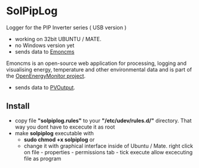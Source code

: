# SolPipLog

Logger for the PIP Inverter series ( USB version )

- working on 32bit UBUNTU / MATE.
- no Windows version yet
- sends data to [Emoncms](https://emoncms.org) 

 Emoncms is an open-source web application for processing, logging and visualising energy, temperature and other environmental data and is part of the [OpenEnergyMonitor project](http://openenergymonitor.org).

- sends data to [PVOutput](http://www.pvoutput.org).


## Install
 * copy file **"solpiplog.rules"** to your **"/etc/udev/rules.d/"** directory. That way you dont have to excecute it as root
 * make **solpiplog** executable with
   * **sudo chmod +x solpiplog** or 
   * change it with graphical interface inside of Ubuntu / Mate. right click on file - properties - permissions tab - tick execute allow excecuting file as program
   

